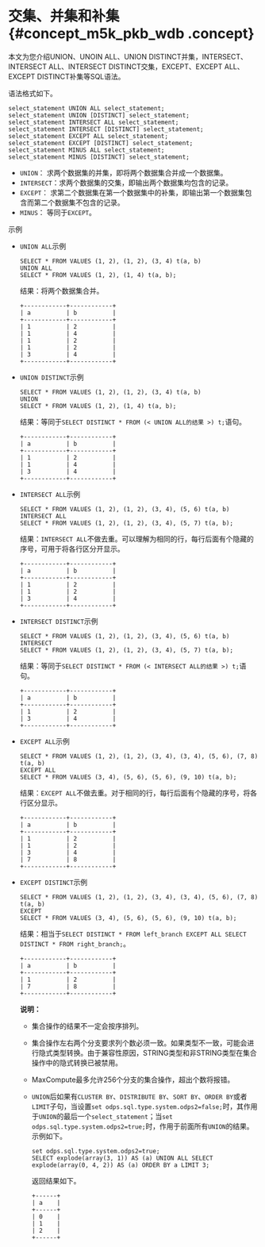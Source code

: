 # 交集、并集和补集 {#concept_m5k_pkb_wdb .concept}

本文为您介绍UNION、UNOIN ALL、UNION DISTINCT并集，INTERSECT、INTERSECT ALL、INTERSECT DISTINCT交集，EXCEPT、EXCEPT ALL、EXCEPT DISTINCT补集等SQL语法。

语法格式如下。

``` {#codeblock_cd9_a50_6o3}
select_statement UNION ALL select_statement;
select_statement UNION [DISTINCT] select_statement;
select_statement INTERSECT ALL select_statement;
select_statement INTERSECT [DISTINCT] select_statement;
select_statement EXCEPT ALL select_statement;
select_statement EXCEPT [DISTINCT] select_statement;
select_statement MINUS ALL select_statement;
select_statement MINUS [DISTINCT] select_statement;
```

-   `UNION`： 求两个数据集的并集，即将两个数据集合并成一个数据集。
-   `INTERSECT`：求两个数据集的交集，即输出两个数据集均包含的记录。
-   `EXCEPT`： 求第二个数据集在第一个数据集中的补集，即输出第一个数据集包含而第二个数据集不包含的记录。
-   `MINUS`： 等同于`EXCEPT`。

示例

-   `UNION ALL`示例

    ``` {#codeblock_od6_z5c_u6y}
    SELECT * FROM VALUES (1, 2), (1, 2), (3, 4) t(a, b) 
    UNION ALL 
    SELECT * FROM VALUES (1, 2), (1, 4) t(a, b);
    ```

    结果：将两个数据集合并。

    ``` {#codeblock_m6s_gyv_g30}
    +------------+------------+
    | a          | b          |
    +------------+------------+
    | 1          | 2          |
    | 1          | 4          |
    | 1          | 2          |
    | 1          | 2          |
    | 3          | 4          |
    +------------+------------+
    ```

-   `UNION DISTINCT`示例

    ``` {#codeblock_36p_okr_wvt}
    SELECT * FROM VALUES (1, 2), (1, 2), (3, 4) t(a, b) 
    UNION 
    SELECT * FROM VALUES (1, 2), (1, 4) t(a, b);
    ```

    结果：等同于`SELECT DISTINCT * FROM (< UNION ALL的结果 >) t;`语句。

    ``` {#codeblock_t7p_dj7_7np}
    +------------+------------+
    | a          | b          |
    +------------+------------+
    | 1          | 2          |
    | 1          | 4          |
    | 3          | 4          |
    +------------+------------+
    ```

-   `INTERSECT ALL`示例

    ``` {#codeblock_1j7_nm8_e13}
    SELECT * FROM VALUES (1, 2), (1, 2), (3, 4), (5, 6) t(a, b) 
    INTERSECT ALL 
    SELECT * FROM VALUES (1, 2), (1, 2), (3, 4), (5, 7) t(a, b);
    ```

    结果：`INTERSECT ALL`不做去重。可以理解为相同的行，每行后面有个隐藏的序号，可用于将各行区分开显示。

    ``` {#codeblock_n4q_y47_4ut}
    +------------+------------+
    | a          | b          |
    +------------+------------+
    | 1          | 2          |
    | 1          | 2          |
    | 3          | 4          |
    +------------+------------+
    ```

-   `INTERSECT DISTINCT`示例

    ``` {#codeblock_bcl_ocd_0ya}
    SELECT * FROM VALUES (1, 2), (1, 2), (3, 4), (5, 6) t(a, b) 
    INTERSECT 
    SELECT * FROM VALUES (1, 2), (1, 2), (3, 4), (5, 7) t(a, b);
    ```

    结果：等同于`SELECT DISTINCT * FROM (< INTERSECT ALL的结果 >) t;`语句。

    ``` {#codeblock_nqa_ots_51x}
    +------------+------------+
    | a          | b          |
    +------------+------------+
    | 1          | 2          |
    | 3          | 4          |
    +------------+------------+
    ```

-   `EXCEPT ALL`示例

    ``` {#codeblock_v9e_svk_6lu}
    SELECT * FROM VALUES (1, 2), (1, 2), (3, 4), (3, 4), (5, 6), (7, 8) t(a, b) 
    EXCEPT ALL 
    SELECT * FROM VALUES (3, 4), (5, 6), (5, 6), (9, 10) t(a, b);
    ```

    结果：`EXCEPT ALL`不做去重。对于相同的行，每行后面有个隐藏的序号，将各行区分显示。

    ``` {#codeblock_np2_kxm_whx}
    +------------+------------+
    | a          | b          |
    +------------+------------+
    | 1          | 2          |
    | 1          | 2          |
    | 3          | 4          |
    | 7          | 8          |
    +------------+------------+
    ```

-   `EXCEPT DISTINCT`示例

    ``` {#codeblock_u91_07d_939}
    SELECT * FROM VALUES (1, 2), (1, 2), (3, 4), (3, 4), (5, 6), (7, 8) t(a, b) 
    EXCEPT
    SELECT * FROM VALUES (3, 4), (5, 6), (5, 6), (9, 10) t(a, b);
    ```

    结果：相当于`SELECT DISTINCT * FROM left_branch EXCEPT ALL SELECT DISTINCT * FROM right_branch;`。

    ``` {#codeblock_mco_4js_n9h}
    +------------+------------+
    | a          | b          |
    +------------+------------+
    | 1          | 2          |
    | 7          | 8          |
    +------------+------------+
    ```

    **说明：** 

    -   集合操作的结果不一定会按序排列。
    -   集合操作左右两个分支要求列个数必须一致。如果类型不一致，可能会进行隐式类型转换。由于兼容性原因，STRING类型和非STRING类型在集合操作中的隐式转换已被禁用。
    -   MaxCompute最多允许256个分支的集合操作，超出个数将报错。
    -   `UNION`后如果有`CLUSTER BY`、`DISTRIBUTE BY`、`SORT BY`、`ORDER BY`或者`LIMIT`子句，当设置`set odps.sql.type.system.odps2=false;`时，其作用于`UNION`的最后一个`select_statement`；当`set odps.sql.type.system.odps2=true;`时，作用于前面所有`UNION`的结果。示例如下。

        ``` {#codeblock_pf3_pv7_ajl}
        set odps.sql.type.system.odps2=true;
        SELECT explode(array(3, 1)) AS (a) UNION ALL SELECT explode(array(0, 4, 2)) AS (a) ORDER BY a LIMIT 3;
        ```

        返回结果如下。

        ``` {#codeblock_n98_a5d_d00}
        +------+
        | a    |
        +------+
        | 0    |
        | 1    |
        | 2    |
        +------+
        ```


